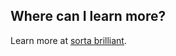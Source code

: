 
## Where can I learn more?
Learn more at [sorta brilliant](https://sortabrilliant.com/spoiler-alert/).

